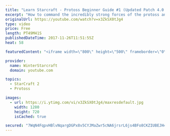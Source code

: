 ```yaml
---
title: "Learn Starcraft - Protoss Beginner Guide #1 (Updated Patch 4.0 FREE TO PLAY)"
excerpt: "How to command the incredibly strong forces of the protoss and cover weaknesses against the other inferior races. Updated for patch 4.0! This guide is not intended for COMPLETELY new players, but those who have played several games/campaign missions and grasp the very basics."
originalUrl: https://youtube.com/watch?v=x3ZkSX0tJg4
type: video
price: Free
length: PT49M41S
publishedDateTime: 2017-11-26T11:51:55Z
heat: 58

featuredContent: "<iframe width=\"800\" height=\"500\" frameborder=\"0\" src=\"https://www.youtube.com/embed/x3ZkSX0tJg4\" allow=\"accelerometer; autoplay; encrypted-media; gyroscope; picture-in-picture\" allowfullscreen></iframe>"

provider:
  name: WinterStarcraft
  domain: youtube.com

topics:
  - StarCraft 2
  - Protoss

images:
  - url: https://i.ytimg.com/vi/x3ZkSX0tJg4/maxresdefault.jpg
    width: 1280
    height: 720
    isCached: true

secured: "7WqN4FqpvHBlvNqargDGPx8v5CYJMaZwr5cNA6jrsrL6js4BFo8CKZIUBEJH4Gubx1lFjeRFXnW0yBNsBBldIy0pkg70a1fOPz3Te/r0h+bVymamF1U023KFAG7PXKWfwLLajnILMmNKbLngQMVSF4kx3h0h9bVv1MP7Rcf1i7FiBSgB4uW8UpVlQQ7TU7xtuofoMNWkOI6xeRZehUvUJ4/4UheyCQFSMoSXasORpt2pYeiLdK4rMt71kJ3IlNbZODQCVsfJUAWI71ScfMk1U3LfV26hJt822s+vpFrfSOKUWXcy4ko0oFwsUJXhu4rbLPFk07XXDJ6fTlR573sOs801TNk4IOTyH2wZnBBUX8XTg3zvXMUcBhsup3XMQDk8w7TLpzzN14WgHhzHQZ3gOXWA8O2zINee61zbKEzt1/3+KW2qlkQfZVLWbYMq/6tj;0XEeEv7b7wwW4COC1aQ9gQ=="
---
```


